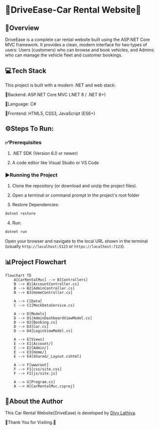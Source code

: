 # 🚗DriveEase-Car Rental Website🚗


## 📘Overview
DriveEase is a complete car rental website built using the ASP.NET Core MVC framework. It provides a clean, modern interface for two types of users: Users (customers) who can browse and book vehicles, and Admins who can manage the vehicle fleet and customer bookings.

## 💻Tech Stack
This project is built with a modern .NET and web stack:

🧠Backend: ASP.NET Core MVC (.NET 8 / .NET 6+)

🧰Language: C#

🎨Frontend: HTML5, CSS3, JavaScript (ES6+)

## ⚙️Steps To Run:
### ✅Prerequisites

1. .NET SDK (Version 6.0 or newer)

2. A code editor like Visual Studio or VS Code

### ▶️Running the Project

1. Clone the repository (or download and unzip the project files).

2. Open a terminal or command prompt in the project's root folder

3. Restore Dependencies:
```bash
dotnet restore
```

4. Run:
```bash
dotnet run
```
Open your browser and navigate to the local URL shown in the terminal (usually `http://localhost:5123` or `https://localhost:7123`).

## 📊Project Flowchart

```mermaid
flowchart TD
    A[CarRentalMvc] --> B[Controllers]
    B --> B1[AccountController.cs]
    B --> B2[AdminController.cs]
    B --> B3[HomeController.cs]

    A --> C[Data]
    C --> C1[MockDataService.cs]

    A --> D[Models]
    D --> D1[AdminDashboardViewModel.cs]
    D --> D2[Booking.cs]
    D --> D3[Car.cs]
    D --> D4[LoginViewModel.cs]

    A --> E[Views]
    E --> E1[Account/]
    E --> E2[Admin/]
    E --> E3[Home/]
    E --> E4[Shared/_Layout.cshtml]

    A --> F[wwwroot]
    F --> F1[css/site.css]
    F --> F2[js/site.js]

    A --> G[Program.cs]
    A --> H[CarRentalMvc.csproj]
```

## 👤About the Author

This Car Rental Website(DriveEase) is developed by [Divy Lathiya](https://github.com/DivyLathiya).

🎉Thank You for Visiting.🎉
